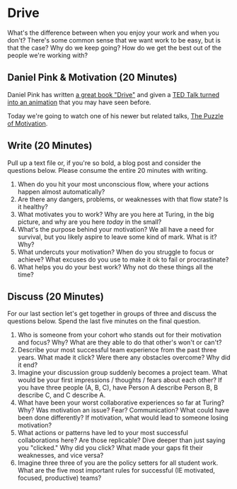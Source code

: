 # Drive

What's the difference between when you enjoy your work and when you don't?
There's some common sense that we want work to be easy, but is that the case?
Why do we keep going? How do we get the best out of the people we're working
with?

## Daniel Pink & Motivation (20 Minutes)

Daniel Pink has written [a great book "Drive"](http://www.amazon.com/Drive-Surprising-Truth-About-Motivates/dp/1594484805/ref=sr_1_1?ie=UTF8&qid=1438611264&sr=8-1&keywords=drive) and given a [TED Talk turned
into an animation](https://www.youtube.com/watch?v=u6XAPnuFjJc) that you may have seen before.

Today we're going to watch one of his newer but related talks, [The Puzzle of Motivation](http://www.ted.com/talks/dan_pink_on_motivation?language=en).

## Write (20 Minutes)

Pull up a text file or, if you're so bold, a blog post and consider
the questions below. Please consume the entire 20 minutes with writing.

1. When do you hit your most unconscious flow, where your actions happen almost
automatically?
2. Are there any dangers, problems, or weaknesses with that flow state? Is it
healthy?
3. What motivates you to work? Why are you here at Turing, in the big picture,
and why are you here *today* in the small?
4. What's the purpose behind your motivation? We all have a need for survival,
but you likely aspire to leave some kind of mark. What is it? Why?
5. What undercuts your motivation? When do you struggle to focus or achieve?
What excuses do you use to make it ok to fail or procrastinate?
6. What helps you do your best work? Why not do these things all the time?

## Discuss (20 Minutes)

For our last section let's get together in groups of three and discuss the questions
below. Spend the last five minutes on the final question.

1. Who is someone from your cohort who stands out for their motivation and focus?
Why? What are they able to do that other's won't or can't?
2. Describe your most successful team experience from the past three years. What
made it click? Were there any obstacles overcome? Why did it end?
3. Imagine your discussion group suddenly becomes a project team. What would be your first impressions / thoughts / fears about each other? If you have three people (A, B, C), have Person A describe Person B,
B describe C, and C describe A.
4. What have been your worst collaborative experiences so far at Turing? Why?
Was motivation an issue? Fear? Communication? What could have been done
differently? If motivation, what would lead to someone losing motivation?
5. What actions or patterns have led to your most successful collaborations here?
Are those replicable? Dive deeper than just saying you "clicked." Why did you
click? What made your gaps fit their weaknesses, and vice versa?
6. Imagine three three of you are the policy setters for all student work. What
are the five most important rules for successful (IE motivated, focused, productive)
teams?
